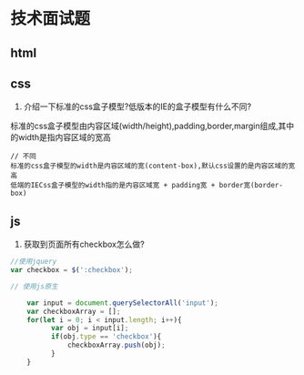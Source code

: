 # 技术面试题

## html

## css

1. 介绍一下标准的css盒子模型?低版本的IE的盒子模型有什么不同?

标准的css盒子模型由内容区域(width/height),padding,border,margin组成,其中的width是指内容区域的宽高

```
// 不同
标准的css盒子模型的width是内容区域的宽(content-box),默认css设置的是内容区域的宽高
低端的IECss盒子模型的width指的是内容区域宽 + padding宽 + border宽(border-box)
```


## js

1. 获取到页面所有checkbox怎么做?

```js
//使用jquery
var checkbox = $(':checkbox');

// 使用js原生

    var input = document.querySelectorAll('input');
    var checkboxArray = [];
    for(let i = 0; i < input.length; i++){
          var obj = input[i];
          if(obj.type == 'checkbox'){
              checkboxArray.push(obj);
          }
    }

```
